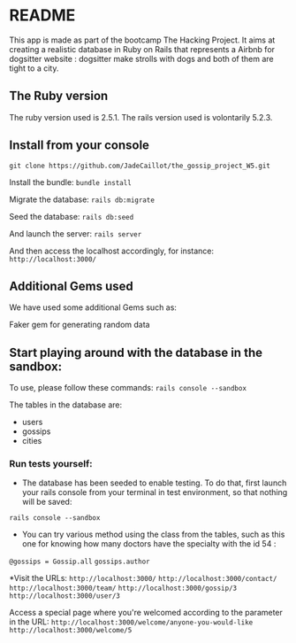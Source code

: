 # README

This app is made as part of the bootcamp The Hacking Project. 
It aims at creating a realistic database in Ruby on Rails that represents a Airbnb for dogsitter website : dogsitter make strolls with dogs and both of them are tight to a city.

## The Ruby version 
The ruby version used is 2.5.1.
The rails version used is volontarily 5.2.3.

## Install from your console

`git clone https://github.com/JadeCaillot/the_gossip_project_W5.git`

Install the bundle:
  `bundle install`

Migrate the database:
  `rails db:migrate`
  
Seed the database:
  `rails db:seed`

And launch the server:
  `rails server`

And then access the localhost accordingly, for instance:
  `http://localhost:3000/`


## Additional Gems used
We have used some additional Gems such as:

Faker gem for generating random data


## Start playing around with the database in the sandbox:
To use, please follow these commands:
`rails console --sandbox`

The tables in the database are:
- users 
- gossips
- cities


### Run tests yourself:

* The database has been seeded to enable testing. To do that, first launch your rails console from your terminal in test environment, so that nothing will be saved:

`rails console --sandbox`

* You can try various method using the class from the tables, such as this one for knowing how many doctors have the specialty with the id 54 :

`@gossips = Gossip.all`
  `gossips.author`

*Visit the URLs:
  `http://localhost:3000/`
    `http://localhost:3000/contact/`
      `http://localhost:3000/team/`
        `http://localhost:3000/gossip/3`
          `http://localhost:3000/user/3`

  Access a special page where you're welcomed according to the parameter in the URL:
  `http://localhost:3000/welcome/anyone-you-would-like`
    `http://localhost:3000/welcome/5` 

